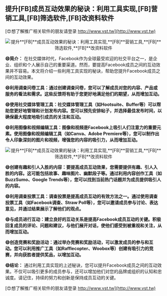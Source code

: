 ## **提升**[FB]**成员互动效果的秘诀：利用工具实现,**[FB]**营销工具,**[FB]**筛选软件,**[FB]**改资料软件**

[😍想了解推广相关软件的朋友请登录 http://www.vst.tw](http://www.vst.tw)

 <center><img src="https://vst.tw/MP4/tuiguang/png/8.png" alt="提升**[FB]**成员互动效果的秘诀：利用工具实现,**[FB]**营销工具,**[FB]**筛选软件,**[FB]**改资料软件"></center>

**😄简介：**
在社交媒体时代，Facebook作为全球最受欢迎的社交平台之一，是企业、组织和个人展示自己的重要渠道。然而，要提高Facebook成员之间的互动效果并不容易。本文将介绍一些利用工具实现的秘诀，帮助您提升Facebook成员之间的互动效果。

**😄利用调查问卷工具：通过创建调查问卷，您可以了解成员对您的内容、产品或服务的看法和需求。这些反馈将有助于您更好地满足他们的期望，从而增加互动。**

**😄使用社交媒体管理工具：社交媒体管理工具（如Hootsuite、Buffer等）可以帮助您更好地管理和计划发布内容。您可以预先安排帖子，并选择最佳发布时间，以确保最大程度地吸引成员的关注和互动。**

**😄利用图像和视频编辑工具：图像和视频是Facebook上吸引人们注意力的重要元素。使用图像和视频编辑工具（如Canva、Adobe Premiere等），您可以制作出令人印象深刻的图片和视频，增强您的内容的吸引力，从而增加互动。**

 <center><img src="https://vst.tw/MP4/tuiguang/png/6.png" alt="提升**[FB]**成员互动效果的秘诀：利用工具实现,**[FB]**营销工具,**[FB]**筛选软件,**[FB]**改资料软件"></center>

**😄创建有趣和引人入胜的内容：要提高成员互动效果，您需要提供有趣、引人入胜的内容。这可能包括故事、趣味图片、幽默段子等。通过利用内容创作工具（如BuzzSumo、Google Trends等），您可以找到当前热门话题并为成员提供吸引人的内容。**

**😄利用调查投票工具：调查投票是提高成员互动的有效方法之一。通过使用调查投票工具（如Facebook调查、Straw Poll等），您可以邀请成员参与讨论、表达意见，并通过结果展示了解他们的观点。**

**😄与成员进行互动：建立良好的互动关系是提高Facebook成员互动的关键。积极回复成员的评论、问题和建议，与他们展开对话，使他们感受到被重视和关注，从而增加互动。**

**😄创造竞赛和奖励活动：通过举办竞赛和奖励活动，可以激发成员的参与和互动。您可以利用推广工具（如Rafflecopter、Woobox等）创建有吸引力的竞赛，并向获胜者提供奖品，以增加互动。**

**😄结论：**
通过利用工具实现的上述秘诀，您可以提升Facebook成员之间的互动效果。不仅可以吸引更多的成员参与，还可以增加他们对您的品牌或组织的认知和忠诚度。请记住，持续的努力和创新是保持成员互动的关键。

[😍想了解推广相关软件的朋友请登录 http://www.vst.tw](http://www.vst.tw)



